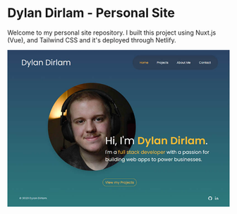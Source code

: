 # Dylan Dirlam - Personal Site

Welcome to my personal site repository. I built this project using Nuxt.js (Vue), and Tailwind CSS and it's deployed through Netlify.

<a href="https://dirlam.dev" target="_blank">![Portfolio Image](https://raw.githubusercontent.com/DylanDirlam/Portfolio/main/assets/projects/portfolio.jpg)</a>

